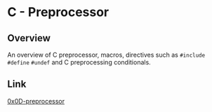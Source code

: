 # C - Preprocessor

## Overview
An overview of C preprocessor, macros, directives such as `#include` `#define` `#undef` and C preprocessing conditionals.

## Link
[0x0D-preprocessor](https://intranet.alxswe.com/projects/224)
